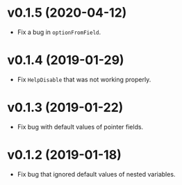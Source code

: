 # v0.1.5 (2020-04-12)

- Fix a bug in `optionFromField`.

# v0.1.4 (2019-01-29)

- Fix `HelpDisable` that was not working properly.

# v0.1.3 (2019-01-22)

- Fix bug with default values of pointer fields.

# v0.1.2 (2019-01-18)

- Fix bug that ignored default values of nested variables.
